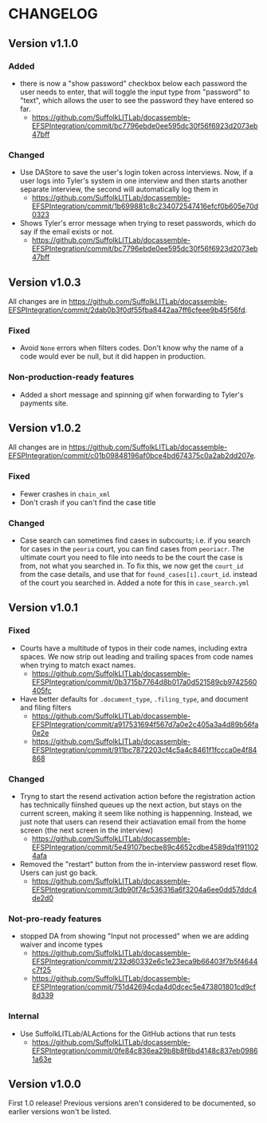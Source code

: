 

# CHANGELOG

## Version v1.1.0

### Added

* there is now a "show password" checkbox below each password the user needs to enter, that
  will toggle the input type from "password" to "text", which allows the user to see the password
  they have entered so far.
  * https://github.com/SuffolkLITLab/docassemble-EFSPIntegration/commit/bc7796ebde0ee595dc30f56f6923d2073eb47bff

### Changed

* Use DAStore to save the user's login token across interviews. Now, if a user logs into Tyler's system
  in one interview and then starts another separate interview, the second will automatically log them in
  * https://github.com/SuffolkLITLab/docassemble-EFSPIntegration/commit/1b699881c8c234072547416efcf0b605e70d0323
* Shows Tyler's error message when trying to reset passwords, which do say if the email exists or not.
  * https://github.com/SuffolkLITLab/docassemble-EFSPIntegration/commit/bc7796ebde0ee595dc30f56f6923d2073eb47bff

## Version v1.0.3

All changes are in https://github.com/SuffolkLITLab/docassemble-EFSPIntegration/commit/2dab0b3f0df55fba8442aa7ff6cfeee9b45f56fd.

### Fixed

* Avoid `None` errors when filters codes. Don't know why the name of a code would ever be null,
  but it did happen in production.

### Non-production-ready features

* Added a short message and spinning gif when forwarding to Tyler's payments site.

## Version v1.0.2

All changes are in https://github.com/SuffolkLITLab/docassemble-EFSPIntegration/commit/c01b09848196af0bce4bd674375c0a2ab2dd207e.

### Fixed

* Fewer crashes in `chain_xml`
* Don't crash if you can't find the case title

### Changed

* Case search can sometimes find cases in subcourts; i.e. if you search for cases in the
  `peoria` court, you can find cases from `peoriacr`. The ultimate court you need to file into
  needs to be the court the case is from, not what you searched in. To fix this, we now get the
  `court_id` from the case details, and use that for `found_cases[i].court_id`.
  instead of the court you searched in. Added a note for this in `case_search.yml`

## Version v1.0.1

### Fixed

* Courts have a multitude of typos in their code names, including extra spaces.
  We now strip out leading and trailing spaces from code names when trying to match
  exact names.
  * https://github.com/SuffolkLITLab/docassemble-EFSPIntegration/commit/0b3715b7764d8b017a0d521589cb9742560405fc
* Have better defaults for `.document_type`, `.filing_type`, and document and filing filters
  * https://github.com/SuffolkLITLab/docassemble-EFSPIntegration/commit/a917531694f567d7a0e2c405a3a4d89b56fa0e2e
  * https://github.com/SuffolkLITLab/docassemble-EFSPIntegration/commit/911bc7872203cf4c5a4c8461f1fccca0e4f84868

### Changed

* Tryng to start the resend activation action before the
  registration action has technically fiinshed queues up the next
  action, but stays on the current screen, making it seem like nothing
  is happenning. Instead, we just note that users can resend their actiavation
  email from the home screen (the next screen in the interview)
  * https://github.com/SuffolkLITLab/docassemble-EFSPIntegration/commit/5e49107becbe89c4652cdbe4589da1f911024afa
* Removed the "restart" button from the in-interview password reset flow. Users can just go back.
  * https://github.com/SuffolkLITLab/docassemble-EFSPIntegration/commit/3db90f74c536316a6f3204a6ee0dd57ddc4de2d0

### Not-pro-ready features
* stopped DA from showing "Input not processed" when we are adding
  waiver and income types
  * https://github.com/SuffolkLITLab/docassemble-EFSPIntegration/commit/232d60332e6c1e23eca9b66403f7b5f4644c7f25
  * https://github.com/SuffolkLITLab/docassemble-EFSPIntegration/commit/751d42694cda4d0dcec5e473801801cd9cf8d339
 
### Internal
* Use SuffolkLITLab/ALActions for the GitHub actions that run tests
  * https://github.com/SuffolkLITLab/docassemble-EFSPIntegration/commit/0fe84c836ea29b8b8f6bd4148c837eb09861a63e

## Version v1.0.0

First 1.0 release! Previous versions aren't considered to be
documented, so earlier versions won't be listed. 

